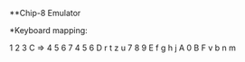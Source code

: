**Chip-8 Emulator

*Keyboard mapping:

1	2	3	C   =>  4   5   6   7
4	5	6	D       r   t   z   u
7	8	9	E       f   g   h   j
A	0	B	F       v   b   n   m